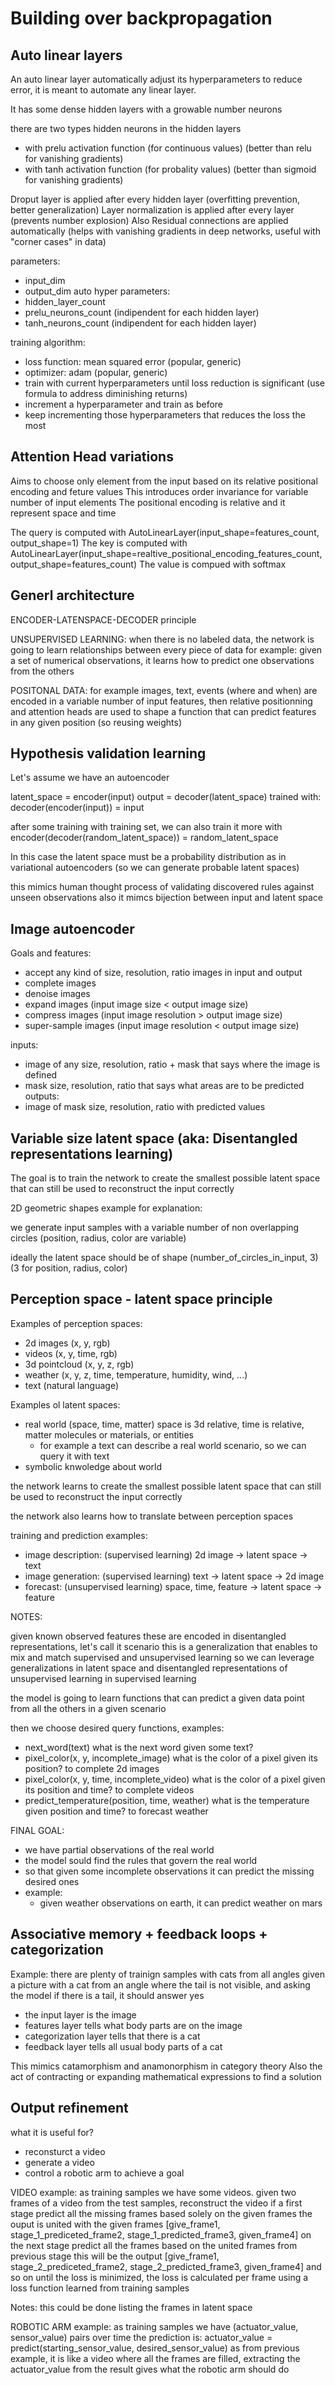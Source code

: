 # Building over backpropagation

## Auto linear layers

An auto linear layer automatically adjust its hyperparameters to reduce error, it is meant to automate any linear layer.

It has some dense hidden layers with a growable number neurons

there are two types hidden neurons in the hidden layers
- with prelu activation function (for continuous values) (better than relu for vanishing gradients)
- with tanh activation function (for probality values) (better than sigmoid for vanishing gradients)

Droput layer is applied after every hidden layer (overfitting prevention, better generalization)
Layer normalization is applied after every layer (prevents number explosion)
Also Residual connections are applied automatically (helps with vanishing gradients in deep networks, useful with "corner cases" in data)

parameters:
- input_dim
- output_dim
auto hyper parameters:
- hidden_layer_count
- prelu_neurons_count (indipendent for each hidden layer)
- tanh_neurons_count (indipendent for each hidden layer)

training algorithm:
- loss function: mean squared error (popular, generic)
- optimizer: adam (popular, generic)
- train with current hyperparameters until loss reduction is significant (use formula to address diminishing returns)
- increment a hyperparameter and train as before
- keep incrementing those hyperparameters that reduces the loss the most

## Attention Head variations

Aims to choose only element from the input based on its relative positional encoding and feture values
This introduces order invariance for variable number of input elements
The positional encoding is relative and it represent space and time

The query is computed with AutoLinearLayer(input_shape=features_count, output_shape=1)
The key is computed with AutoLinearLayer(input_shape=realtive_positional_encoding_features_count, output_shape=features_count)
The value is compued with softmax


## Generl architecture

ENCODER-LATENSPACE-DECODER principle

UNSUPERVISED LEARNING: when there is no labeled data, the network is going to learn relationships between every piece of data
for example: given a set of numerical observations, it learns how to predict one observations from the others

POSITONAL DATA:
for example images, text, events (where and when) are encoded in a variable number of input features, then relative positionning and attention heads are used
to shape a function that can predict features in any given position (so reusing weights)

## Hypothesis validation learning

Let's assume we have an autoencoder

latent_space = encoder(input)
output = decoder(latent_space)
trained with: decoder(encoder(input)) = input

after some training with training set, we can also train it more with
encoder(decoder(random_latent_space)) = random_latent_space

In this case the latent space must be a probability distribution as in variational autoencoders (so we can generate probable latent spaces)

this mimics human thought process of validating discovered rules against unseen observations
also it mimcs bijection between input and latent space

## Image autoencoder

Goals and features:
- accept any kind of size, resolution, ratio images in input and output
- complete images
- denoise images
- expand images (input image size < output image size)
- compress images (input image resolution > output image size)
- super-sample images (input image resolution < output image size)

inputs:
- image of any size, resolution, ratio + mask that says where the image is defined
- mask size, resolution, ratio that says what areas are to be predicted
outputs:
- image of mask size, resolution, ratio with predicted values

## Variable size latent space (aka: Disentangled representations learning)

The goal is to train the network to create the smallest possible latent space that can still be used to reconstruct the input correctly

2D geometric shapes example for explanation:

we generate input samples with a variable number of non overlapping circles (position, radius, color are variable)

ideally the latent space should be of shape (number_of_circles_in_input, 3) (3 for position, radius, color)

## Perception space - latent space principle

Examples of perception spaces:
- 2d images (x, y, rgb)
- videos (x, y, time, rgb)
- 3d pointcloud (x, y, z, rgb)
- weather (x, y, z, time, temperature, humidity, wind, ...)
- text (natural language)

Examples ol latent spaces:
- real world (space, time, matter) space is 3d relative, time is relative, matter molecules or materials, or entities
  - for example a text can describe a real world scenario, so we can query it with text
- symbolic knwoledge about world

the network learns to create the smallest possible latent space that can still be used to reconstruct the input correctly

the network also learns how to translate between perception spaces

training and prediction examples:
- image description: (supervised learning) 2d image -> latent space -> text
- image generation: (supervised learning) text -> latent space -> 2d image
- forecast: (unsupervised learning) space, time, feature -> latent space -> feature

NOTES:

given known observed features these are encoded in disentangled representations, let's call it scenario
this is a generalization that enables to mix and match supervised and unsupervised learning
so we can leverage generalizations in latent space and disentangled representations of unsupervised learning in supervised learning

the model is going to learn functions that can predict a given data point from all the others in a given scenario

then we choose desired query functions, examples:
- next_word(text) what is the next word given some text?
- pixel_color(x, y, incomplete_image) what is the color of a pixel given its position? to complete 2d images
- pixel_color(x, y, time, incomplete_video) what is the color of a pixel given its position and time? to complete videos
- predict_temperature(position, time, weather) what is the temperature given position and time? to forecast weather

FINAL GOAL:
- we have partial observations of the real world
- the model sould find the rules that govern the real world
- so that given some incomplete observations it can predict the missing desired ones
- example:
  - given weather observations on earth, it can predict weather on mars

## Associative memory + feedback loops + categorization

Example:
there are plenty of trainign samples with cats from all angles
given a picture with a cat from an angle where the tail is not visible, and asking the model if there is a tail, it should answer yes

- the input layer is the image
- features layer tells what body parts are on the image
- categorization layer tells that there is a cat
- feedback layer tells all usual body parts of a cat

This mimics catamorphism and anamonorphism in category theory
Also the act of contracting or expanding mathematical expressions to find a solution

## Output refinement

what it is useful for?
- reconsturct a video
- generate a video
- control a robotic arm to achieve a goal

VIDEO example:
as training samples we have some videos.
given two frames of a video from the test samples, reconstruct the video
if a first stage predict all the missing frames based solely on the given frames
the ouput is united with the given frames [give_frame1, stage_1_prediceted_frame2, stage_1_predicted_frame3, given_frame4]
on the next stage predict all the frames based on the united frames from previous stage
this will be the output [give_frame1, stage_2_prediceted_frame2, stage_2_predicted_frame3, given_frame4]
and so on until the loss is minimized, the loss is calculated per frame using a loss function learned from training samples

Notes: this could be done listing the frames in latent space

ROBOTIC ARM example:
as training samples we have (actuator_value, sensor_value) pairs over time
the prediction is: actuator_value = predict(starting_sensor_value, desired_sensor_value)
as from previous example, it is like a video where all the frames are filled, extracting the actuator_value from the result gives what the robotic arm should do